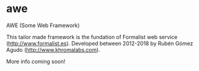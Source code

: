 # awe
AWE (Some Web Framework)

This tailor made framework is the fundation of Formalist web service (http://www.formalist.es). Developed between 2012-2018 by Rubén Gómez Agudo (http://www.khromalabs.com).

More info coming soon!
